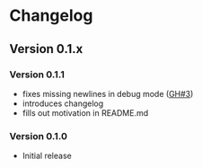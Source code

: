 # Changelog
## Version 0.1.x
### Version 0.1.1
* fixes missing newlines in debug mode ([GH#3](https://github.com/stefan-muc/caldav-calendar-import/issues/3))
* introduces changelog
* fills out motivation in README.md

### Version 0.1.0
* Initial release
